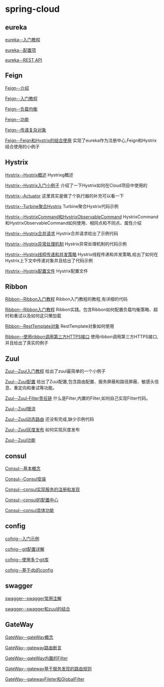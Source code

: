 # spring-cloud

##  eureka 

[eureka--入门教程](https://github.com/wuxiaobo000111/markdown/blob/master/spring-cloud/eureka/eureka%E5%85%A5%E9%97%A8%E6%95%99%E7%A8%8B.md "eureka--入门教程")


[eureka--配置项](https://github.com/wuxiaobo000111/markdown/blob/master/spring-cloud/eureka/eureka%E9%85%8D%E7%BD%AE%E9%A1%B9.md "eureka--配置项")


[eureka--REST API](https://github.com/wuxiaobo000111/markdown/blob/master/spring-cloud/eureka/eureka%20rest%20api.md "eureka--REST API")



## Feign

[Feign--介绍](https://github.com/wuxiaobo000111/markdown/blob/master/spring-cloud/Feign/Feign%E7%9A%84%E4%BB%8B%E7%BB%8D.md "Feign--介绍")

[Feign--入门教程](https://github.com/wuxiaobo000111/markdown/blob/master/spring-cloud/Feign/Feign%E5%85%A5%E9%97%A8%E6%95%99%E7%A8%8B.md "Feign--入门教程")

[Feign--负载均衡](https://github.com/wuxiaobo000111/markdown/blob/master/spring-cloud/Feign/Feign%E5%AE%9E%E7%8E%B0%E8%B4%9F%E8%BD%BD%E5%9D%87%E8%A1%A1.md "Feign--负载均衡")

[Feign--功能](https://github.com/wuxiaobo000111/markdown/blob/master/spring-cloud/Feign/Feign%E5%8A%9F%E8%83%BD.md "Feign--功能")


[Feign--传递复杂对象](https://github.com/wuxiaobo000111/markdown/blob/master/spring-cloud/Feign/Feign%E4%BC%A0%E9%80%92%E5%A4%8D%E6%9D%82%E5%AF%B9%E8%B1%A1.md "Feign--传递复杂对象")


[Feign--Feign和Hystrix的结合使用](https://github.com/wuxiaobo000111/markdown/blob/master/spring-cloud/Feign/Feign%E5%92%8CHystrix%E7%BB%93%E5%90%88%E4%BD%BF%E7%94%A8.md  "Feign--Feign和Hystrix的结合使用") 实现了eureka作为注册中心,Feign和Hystrix结合使用的小例子


## Hystrix

[Hystrix--Hystrix概述](https://github.com/wuxiaobo000111/markdown/blob/master/spring-cloud/Hystrix/Hystrix%E6%A6%82%E8%BF%B0.md  "Hystrix--Hystrix概述") Hystrixg概述


[Hystrix--Hystrix入门小例子](https://github.com/wuxiaobo000111/markdown/blob/master/spring-cloud/Hystrix/Hystrix%E5%85%A5%E9%97%A8%E5%B0%8F%E4%BE%8B%E5%AD%90.md  "Hystrix--Hystrix入门小例子")   介绍了一下Hystrix如何在Cloud项目中使用的


[Hystrix--Actuator](https://github.com/wuxiaobo000111/markdown/blob/master/spring-cloud/Hystrix/Actuator.md "Hystrix--Actuator") 这里其实是做了个执行器的补充可以看一下



[Hystrix--Turbine聚合Hystrix](https://github.com/wuxiaobo000111/markdown/blob/master/spring-cloud/Hystrix/Turbine%E8%81%9A%E5%90%88Hystrix.md  "Turbine聚合Hystrix") Turbine聚合Hystrix代码示例


[Hystrix--HystrixCommand和HystrixObservableCommand](https://github.com/wuxiaobo000111/markdown/blob/master/spring-cloud/Hystrix/HystrixCommand%E5%92%8CHystrixObservableCommand.md  "HystrixCommand和HystrixObservableCommand") HystrixCommand和HystrixObservableCommand如何使用、相同点和不同点、属性介绍


[Hystrix--Hystrix合并请求](https://github.com/wuxiaobo000111/markdown/blob/master/spring-cloud/Hystrix/Hystrix%E5%90%88%E5%B9%B6%E8%AF%B7%E6%B1%82.md  "Hystrix合并请求") Hystrix合并请求给出了示例代码



[Hystrix--Hystrix异常处理机制](https://github.com/wuxiaobo000111/markdown/blob/master/spring-cloud/Hystrix/Hystrix%E5%BC%82%E5%B8%B8%E5%A4%84%E7%90%86%E6%9C%BA%E5%88%B6.md  "Hystrix异常处理机制") Hystrix异常处理机制的代码示例



[Hystrix--Hystrix线程传递和并发策略](https://github.com/wuxiaobo000111/markdown/blob/master/spring-cloud/Hystrix/Hystrix%E7%BA%BF%E7%A8%8B%E4%BC%A0%E9%80%92%E5%92%8C%E5%B9%B6%E5%8F%91%E7%AD%96%E7%95%A5.md  "Hystrix线程传递和并发策略") Hystrix线程传递和并发策略,给出了如何在Hystrix上下文中传递对象并且给出了代码示例



[Hystrix--Hystrix配置文件](https://github.com/wuxiaobo000111/markdown/blob/master/spring-cloud/Hystrix/Hystrix%E9%85%8D%E7%BD%AE%E6%96%87%E4%BB%B6%E8%AF%B4%E6%98%8E.md  "Hystrix配置文件") Hystrix配置文件

## Ribbon



[Ribbon--Ribbon入门教程](https://github.com/wuxiaobo000111/markdown/blob/master/spring-cloud/ribbon/Ribbon%E5%85%A5%E9%97%A8%E6%95%99%E7%A8%8B.md  "Ribbon入门教程") Ribbon入门教程的教程,有详细的代码



[Ribbon--Ribbon入门教程](https://github.com/wuxiaobo000111/markdown/blob/master/spring-cloud/ribbon/Ribbon%E5%AE%9E%E8%B7%B5.md  "Ribbon--Ribbon入门教程") Ribbon实践。包含Ribbon如何配置负载均衡策略、超时和重试以及如何这只懒加载



[Ribbon--RestTemplate对象](https://github.com/wuxiaobo000111/markdown/blob/master/spring-cloud/ribbon/RestTemplate%E5%AF%B9%E8%B1%A1.md "Ribbon--RestTemplate对象]") RestTemplate对象如何使用


[Ribbon--使用ribbon调用第三方HTTPS接口](https://github.com/wuxiaobo000111/Java--apollo/blob/master/spring-cloud/ribbon/%E4%BD%BF%E7%94%A8ribbon%E8%B0%83%E7%94%A8%E7%AC%AC%E4%B8%89%E6%96%B9HTTPS%E6%8E%A5%E5%8F%A3.md "Ribbon--使用ribbon调用第三方HTTPS接口") 使用ribbon调用第三方HTTPS接口,并且给出了真实的例子



## Zuul

[Zuul--Zuul入门教程](https://github.com/wuxiaobo000111/Java--apollo/blob/master/spring-cloud/zuul/Zuul%E5%85%A5%E9%97%A8%E6%95%99%E7%A8%8B.md "Zuul--Zuul入门教程]") 给出了zuul最简单的一个小例子


[Zuul--Zuul配置](https://github.com/wuxiaobo000111/Java--apollo/blob/master/spring-cloud/zuul/Zuul%E9%85%8D%E7%BD%AE.md "Zuul--Zuul配置]") 给出了Zuul配置,包含路由配置、服务屏蔽和路径屏蔽、敏感头信息、重定向和重试等功能。


[Zuul--Zuul-Filter责任链](https://github.com/wuxiaobo000111/Java--apollo/blob/master/spring-cloud/zuul/Zuul-Filter%E8%B4%A3%E4%BB%BB%E9%93%BE.md "Zuul--Zuul-Filter责任链]") 什么是Filter,内置的Filter,如何自己实现Filter代码。


[Zuul--Zuul限流](https://github.com/wuxiaobo000111/Java--apollo/blob/master/spring-cloud/zuul/Zuul%E9%99%90%E6%B5%81.md "Zuul--Zuul限流]") 


[Zuul--Zuul动态路由](https://github.com/wuxiaobo000111/Java--apollo/blob/master/spring-cloud/zuul/Zuul%E5%8A%A8%E6%80%81%E8%B7%AF%E7%94%B1.md "Zuul--Zuul动态路由]") 还没有完成,缺少示例代码

[Zuul--Zuul灰度发布](https://github.com/wuxiaobo000111/Java--apollo/blob/master/spring-cloud/zuul/Zuul%E7%81%B0%E5%BA%A6%E5%8F%91%E5%B8%83.md "Zuul--Zuul灰度发布]") 如何实现灰度发布


[Zuul--Zuul功能](https://github.com/wuxiaobo000111/Java--apollo/blob/master/spring-cloud/zuul/Zuul%E5%8A%9F%E8%83%BD.md "Zuul--Zuul功能]") 


## consul


[Consul--基本概念](https://github.com/wuxiaobo000111/Java--apollo/blob/master/spring-cloud/consul/consul%E6%A6%82%E5%BF%B5%E4%BB%8B%E7%BB%8D.md "Consul--基本概念]") 



[Consul--Consul安装](https://github.com/wuxiaobo000111/Java--apollo/blob/master/spring-cloud/consul/consul%E5%AE%9E%E7%8E%B0%E6%9C%8D%E5%8A%A1%E7%9A%84%E6%B3%A8%E5%86%8C%E5%92%8C%E5%8F%91%E7%8E%B0.md "Consul--Consul安装]") 



[Consul--consul实现服务的注册和发现](https://github.com/wuxiaobo000111/Java--apollo/blob/master/spring-cloud/consul/consul%E5%AE%9E%E7%8E%B0%E6%9C%8D%E5%8A%A1%E7%9A%84%E6%B3%A8%E5%86%8C%E5%92%8C%E5%8F%91%E7%8E%B0.md "Consul--consul实现服务的注册和发现]") 

[Consul--consul的配置中心](https://github.com/wuxiaobo000111/Java--apollo/blob/master/spring-cloud/consul/consul%E7%9A%84%E9%85%8D%E7%BD%AE%E4%B8%AD%E5%BF%83.md "Consul--consul的配置中心]") 


[Consul--consul具体功能](https://github.com/wuxiaobo000111/Java--apollo/blob/master/spring-cloud/consul/consul%E5%85%B7%E4%BD%93%E5%8A%9F%E8%83%BD.md "Consul--consul具体功能]") 

## config
[cofnig--入门示例](https://github.com/wuxiaobo000111/Java--apollo/blob/master/spring-cloud/config/config%E5%85%A5%E9%97%A8%E7%A4%BA%E4%BE%8B.md "cofnig--入门示例]") 


[cofnig--git配置详解](https://github.com/wuxiaobo000111/Java--apollo/blob/master/spring-cloud/config/git%E9%85%8D%E7%BD%AE%E8%AF%A6%E8%A7%A3.md "cofnig--git配置详解]") 



[cofnig--使用多个git库](https://github.com/wuxiaobo000111/Java--apollo/blob/master/spring-cloud/config/%E4%BD%BF%E7%94%A8%E5%A4%9A%E4%B8%AAgit%E5%BA%93.md "cofnig--使用多个git库]") 



[cofnig--基于db的config](https://github.com/wuxiaobo000111/Java--apollo/blob/master/spring-cloud/config/%E5%9F%BA%E4%BA%8Edb%E7%9A%84config.md "cofnig--基于db的config]") 

## swagger


[swagger--swagger常用注解](https://github.com/wuxiaobo000111/Java--apollo/blob/master/spring-cloud/swagger/swagger%E5%B8%B8%E7%94%A8%E6%B3%A8%E8%A7%A3.md "swagger--swagger常用注解]") 


[swagger--swagger和zuul的结合](https://github.com/wuxiaobo000111/Java--apollo/blob/master/spring-cloud/swagger/swagger%E5%92%8Czuul%E7%9A%84%E7%BB%93%E5%90%88.md "swagger--swagger和zuul的结合]") 


## GateWay


[GateWay--gateWay概念](https://github.com/wuxiaobo000111/Java--apollo/blob/master/spring-cloud/gateway/gateWay%E6%A6%82%E5%BF%B5.md "GateWay--gateWay概念") 


[GateWay--gateway路由断言](https://github.com/wuxiaobo000111/Java--apollo/blob/master/spring-cloud/gateway/gateway%E8%B7%AF%E7%94%B1%E6%96%AD%E8%A8%80.md "GateWay--gateway路由断言") 

[GateWay--gateWay内置的Filter](https://github.com/wuxiaobo000111/Java--apollo/blob/master/spring-cloud/gateway/gateWay%E5%86%85%E7%BD%AE%E7%9A%84Filter.md "GateWay--gateWay内置的Filter") 

[GateWay--gateway基于服务发现的路由规则](https://github.com/wuxiaobo000111/Java--apollo/blob/master/spring-cloud/gateway/gateway%E5%9F%BA%E4%BA%8E%E6%9C%8D%E5%8A%A1%E5%8F%91%E7%8E%B0%E7%9A%84%E8%B7%AF%E7%94%B1%E8%A7%84%E5%88%99.md "GateWay--gateway基于服务发现的路由规则") 

[GateWay--gatewayFileter和GlobalFilter](https://github.com/wuxiaobo000111/Java--apollo/blob/master/spring-cloud/gateway/gatewayFileter%E5%92%8CGlobalFilter.md "GateWay--gatewayFileter和GlobalFilter") 
